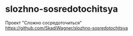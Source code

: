 # slozhno-sosredotochitsya
Проект "Сложно сосредоточиться" https://github.com/SkadiWagner/slozhno-sosredotochitsya
